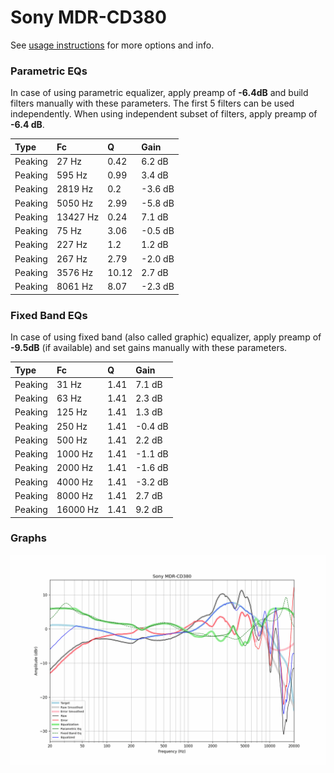 # Sony MDR-CD380
See [usage instructions](https://github.com/jaakkopasanen/AutoEq#usage) for more options and info.

### Parametric EQs
In case of using parametric equalizer, apply preamp of **-6.4dB** and build filters manually
with these parameters. The first 5 filters can be used independently.
When using independent subset of filters, apply preamp of **-6.4 dB**.

| Type    | Fc       |     Q | Gain    |
|:--------|:---------|:------|:--------|
| Peaking | 27 Hz    |  0.42 | 6.2 dB  |
| Peaking | 595 Hz   |  0.99 | 3.4 dB  |
| Peaking | 2819 Hz  |  0.2  | -3.6 dB |
| Peaking | 5050 Hz  |  2.99 | -5.8 dB |
| Peaking | 13427 Hz |  0.24 | 7.1 dB  |
| Peaking | 75 Hz    |  3.06 | -0.5 dB |
| Peaking | 227 Hz   |  1.2  | 1.2 dB  |
| Peaking | 267 Hz   |  2.79 | -2.0 dB |
| Peaking | 3576 Hz  | 10.12 | 2.7 dB  |
| Peaking | 8061 Hz  |  8.07 | -2.3 dB |

### Fixed Band EQs
In case of using fixed band (also called graphic) equalizer, apply preamp of **-9.5dB**
(if available) and set gains manually with these parameters.

| Type    | Fc       |    Q | Gain    |
|:--------|:---------|:-----|:--------|
| Peaking | 31 Hz    | 1.41 | 7.1 dB  |
| Peaking | 63 Hz    | 1.41 | 2.3 dB  |
| Peaking | 125 Hz   | 1.41 | 1.3 dB  |
| Peaking | 250 Hz   | 1.41 | -0.4 dB |
| Peaking | 500 Hz   | 1.41 | 2.2 dB  |
| Peaking | 1000 Hz  | 1.41 | -1.1 dB |
| Peaking | 2000 Hz  | 1.41 | -1.6 dB |
| Peaking | 4000 Hz  | 1.41 | -3.2 dB |
| Peaking | 8000 Hz  | 1.41 | 2.7 dB  |
| Peaking | 16000 Hz | 1.41 | 9.2 dB  |

### Graphs
![](./Sony%20MDR-CD380.png)